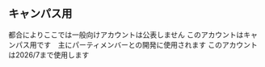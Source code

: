 ## キャンパス用
都合によりここでは一般向けアカウントは公表しません
このアカウントはキャンパス用です　主にパーティメンバーとの開発に使用されます
このアカウントは2026/7まで使用します
<!--
**NekomiyaKira25/NekomiyaKira25** is a ✨ _special_ ✨ repository because its `README.md` (this file) appears on your GitHub profile.

Here are some ideas to get you started:

- 🔭 I’m currently working on ...
- 🌱 I’m currently learning ...
- 👯 I’m looking to collaborate on ...
- 🤔 I’m looking for help with ...
- 💬 Ask me about ...
- 📫 How to reach me: ...
- 😄 Pronouns: ...
- ⚡ Fun fact: ...
-->
